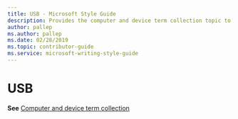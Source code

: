 ```yaml
---
title: USB - Microsoft Style Guide
description: Provides the computer and device term collection topic to learn how to implement the term 'USB' in Microsoft content.
author: pallep
ms.author: pallep
ms.date: 02/28/2019
ms.topic: contributor-guide
ms.service: microsoft-writing-style-guide
---
```


# USB

**See** [Computer and device term collection](~/a-z-word-list-term-collections/term-collections/computer-device-terms.md)
